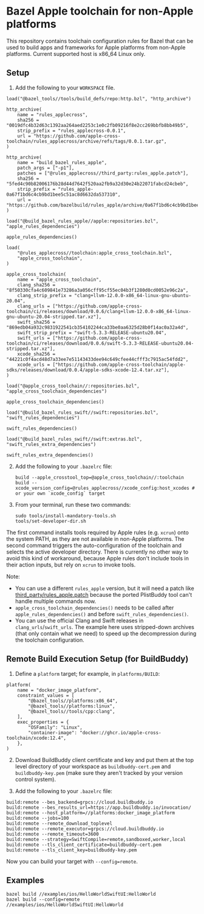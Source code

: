 # Bazel Apple toolchain for non-Apple platforms

This repository contains toolchain configuration rules for Bazel that can be
used to build apps and frameworks for Apple platforms from non-Apple platforms.
Current supported host is x86_64 Linux only.

## Setup

1. Add the following to your `WORKSPACE` file.

```starlark
load("@bazel_tools//tools/build_defs/repo:http.bzl", "http_archive")

http_archive(
    name = "rules_applecross",
    sha256 = "0019dfc4b32d63c1392aa264aed2253c1e0c2fb09216f8e2cc269bbfb8bb49b5",
    strip_prefix = "rules_applecross-0.0.1",
    url = "https://github.com/apple-cross-toolchain/rules_applecross/archive/refs/tags/0.0.1.tar.gz",
)

http_archive(
    name = "build_bazel_rules_apple",
    patch_args = ["-p1"],
    patches = ["@rules_applecross//third_party:rules_apple.patch"],
    sha256 = "5fed4c90b82006176b28d44d7642f520aa2fb9a32d30e24b22071fabcd24cbeb",
    strip_prefix = "rules_apple-0a67f1bd6c4cb9bd1bee5c51ac8d6632da537310",
    url = "https://github.com/bazelbuild/rules_apple/archive/0a67f1bd6c4cb9bd1bee5c51ac8d6632da537310.tar.gz",
)

load("@build_bazel_rules_apple//apple:repositories.bzl", "apple_rules_dependencies")

apple_rules_dependencies()

load(
    "@rules_applecross//toolchain:apple_cross_toolchain.bzl",
    "apple_cross_toolchain",
)

apple_cross_toolchain(
    name = "apple_cross_toolchain",
    clang_sha256 = "8f50330cfa4c609841e73286a3a056cff95cf55ec04b3f1280d0cd0052e96c2a",
    clang_strip_prefix = "clang+llvm-12.0.0-x86_64-linux-gnu-ubuntu-20.04",
    clang_urls = ["https://github.com/apple-cross-toolchain/ci/releases/download/0.0.6/clang+llvm-12.0.0-x86_64-linux-gnu-ubuntu-20.04-stripped.tar.xz"],
    swift_sha256 = "869edb04a932c9831922541cb354102244ca33be0aa6325d28b0f14ac0a32a4d",
    swift_strip_prefix = "swift-5.3.3-RELEASE-ubuntu20.04",
    swift_urls = ["https://github.com/apple-cross-toolchain/ci/releases/download/0.0.6/swift-5.3.3-RELEASE-ubuntu20.04-stripped.tar.xz"],
    xcode_sha256 = "44221c0f4acd48d7a33ee7e51143433dee94c649cfee44cfff3c7915ac54fdd2",
    xcode_urls = ["https://github.com/apple-cross-toolchain/apple-sdks/releases/download/0.0.4/apple-sdks-xcode-12.4.tar.xz"],
)

load("@apple_cross_toolchain//:repositories.bzl", "apple_cross_toolchain_dependencies")

apple_cross_toolchain_dependencies()

load("@build_bazel_rules_swift//swift:repositories.bzl", "swift_rules_dependencies")

swift_rules_dependencies()

load("@build_bazel_rules_swift//swift:extras.bzl", "swift_rules_extra_dependencies")

swift_rules_extra_dependencies()
```

2. Add the following to your `.bazelrc` file:

    ```
    build --apple_crosstool_top=@apple_cross_toolchain//:toolchain
    build --xcode_version_config=@rules_applecross//xcode_config:host_xcodes # or your own `xcode_config` target
    ```

3. From your terminal, run these two commands:

   ```
   sudo tools/install-mandatory-tools.sh
   tools/set-developer-dir.sh
   ```

The first command installs tools required by Apple rules (e.g. `xcrun`) onto
the system PATH, as they are not available in non-Apple platforms. The second
command triggers the auto-configuration of the toolchain and selects the active
developer directory. There is currently no other way to avoid this kind of
workaround, because Apple rules don't include tools in their action inputs, but
rely on `xcrun` to invoke tools.

Note: 
- You can use a different `rules_apple` version, but it will need a patch like
  [third_party/rules_apple.patch](third_party/rules_apple.patch) because the
  ported PlistBuddy tool can't handle multiple commands now.
- `apple_cross_toolchain_dependencies()` needs to be called after
  `apple_rules_dependencies()` and before `swift_rules_dependencies()`.
- You can use the official Clang and Swift releases in
  `clang_urls`/`swift_urls`. The example here uses stripped-down archives (that
  only contain what we need) to speed up the decompression during the toolchain
  configuration.

## Remote Build Execution Setup (for BuildBuddy)

1. Define a `platform` target; for example, in `platforms/BUILD`:

```starlark
platform(
    name = "docker_image_platform",
    constraint_values = [
        "@bazel_tools//platforms:x86_64",
        "@bazel_tools//platforms:linux",
        "@bazel_tools//tools/cpp:clang",
    ],
    exec_properties = {
        "OSFamily": "Linux",
        "container-image": "docker://ghcr.io/apple-cross-toolchain/xcode:12.4",
    },
)
```

2. Download BuildBuddy client certificate and key and put them at the top level
   directory of your workspace as `buildbuddy-cert.pem` and
   `buildbuddy-key.pem` (make sure they aren't tracked by your version control
   system).

3. Add the following to your `.bazelrc` file:

```
build:remote --bes_backend=grpcs://cloud.buildbuddy.io
build:remote --bes_results_url=https://app.buildbuddy.io/invocation/
build:remote --host_platform=//platforms:docker_image_platform
build:remote --jobs=100
build:remote --remote_download_toplevel
build:remote --remote_executor=grpcs://cloud.buildbuddy.io
build:remote --remote_timeout=3600
build:remote --strategy=SwiftCompile=remote,sandboxed,worker,local
build:remote --tls_client_certificate=buildbuddy-cert.pem
build:remote --tls_client_key=buildbuddy-key.pem
```

Now you can build your target with `--config=remote`.

## Examples

```
bazel build //examples/ios/HelloWorldSwiftUI:HelloWorld
bazel build --config=remote //examples/ios/HelloWorldSwiftUI:HelloWorld
```
